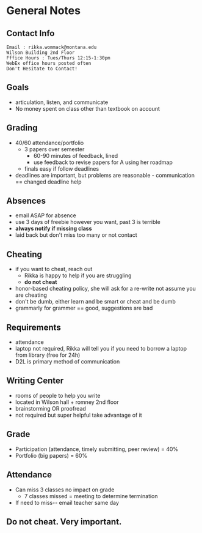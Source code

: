 # General Notes

## Contact Info
    Email : rikka.wommack@montana.edu
    Wilson Building 2nd Floor
    Fffice Hours : Tues/Thurs 12:15-1:30pm
    WebEx office hours posted often
    Don't Hesitate to Contact!
## Goals
- articulation, listen, and communicate
- No money spent on class other than textbook on account
## Grading
- 40/60 attendance/portfolio
    - 3 papers over semester
        - 60-90 minutes of feedback, lined
        - use feedback to revise papers for A using her roadmap
    - finals easy if follow deadlines
- deadlines are important, but problems are reasonable - communication == changed deadline help
## Absences
- email ASAP for absence
- use 3 days of freebie however you want, past 3 is terrible
- **always notify if missing class**
- laid back but don't miss too many or not contact
## Cheating
- if you want to cheat, reach out
    - Rikka is happy to help if you are struggling
    - **do not cheat**
- honor-based cheating policy, she will ask for a re-write not assume you are cheating
- don't be dumb, either learn and be smart or cheat and be dumb
- grammarly for grammer == good, suggestions are bad
## Requirements
- attendance
- laptop not required, Rikka will tell you if you need to borrow a laptop from library (free for 24h)
- D2L is primary method of communication
## Writing Center
- rooms of people to help you write
- located in Wilson hall + romney 2nd floor
- brainstorming OR proofread
- not required but super helpful take advantage of it 
## Grade
- Participation (attendance, timely submitting, peer review) = 40%
- Portfolio (big papers) = 60%
## Attendance
- Can miss 3 classes no impact on grade
    - 7 classes missed = meeting to determine termination
- If need to miss-- email teacher same day
## **Do not cheat. Very important.**